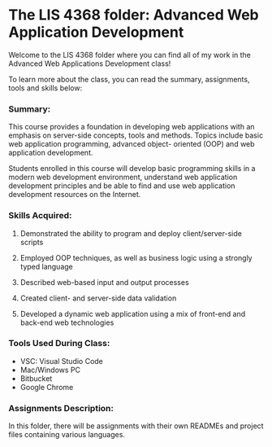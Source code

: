 # The LIS 4368 folder: Advanced Web Application Development

Welcome to the LIS 4368 folder where you can find all of my work in the Advanced Web Applications Development class!

To learn more about the class, you can read the summary, assignments, tools and skills below: 

### Summary: 
This course provides a foundation in developing web applications with an emphasis on server-side
concepts, tools and methods. Topics include basic web application programming, advanced object-
oriented (OOP) and web application development.

Students enrolled in this course will develop basic programming skills in a modern web development
environment, understand web application development principles and be able to find and use web
application development resources on the Internet.


### Skills Acquired:  
1. Demonstrated the ability to program and deploy client/server-side scripts
2. Employed OOP techniques, as well as business logic using a strongly typed language 

3. Described web-based input and output processes

4. Created client- and server-side data validation

5. Developed a dynamic web application using a mix of front-end and back-end web technologies

### Tools Used During Class: 
- VSC: Visual Studio Code 
- Mac/Windows PC 
- Bitbucket
- Google Chrome 

### Assignments Description: 
In this folder, there will be assignments with their own READMEs and project files containing various languages. 